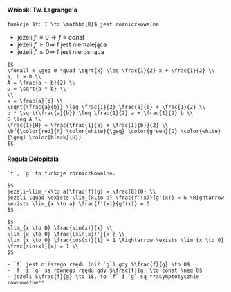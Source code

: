 #### Wnioski Tw. Lagrange'a

```{important}
funkcja $f: I \to \mathbb{R}$ jest różniczkowalna
```

- jeżeli $f' \equiv 0 \Rightarrow f \equiv const$
- jeżeli $f' \geq 0 \Rightarrow$ f jest niemalejąca
- jeżeli $f' \leq 0 \Rightarrow$ f jest nierosnąca

```{admonition} Twierdzenie AGH
$$
\forall x \geq 0 \quad \sqrt{x} \leq \frac{1}{2} x + \frac{1}{2} \\
a, b > 0 \\
A = \frac{a + b}{2} \\
G = \sqrt{a * b} \\
\\
x = \frac{a}{b} \\
\sqrt{\frac{a}{b}} \leq \frac{1}{2} \frac{a}{b} + \frac{1}{2} \\
b * \sqrt{\frac{a}{b}} \leq \frac{1}{2} a + \frac{1}{2} b \\
G \leq A \\
\frac{1}{H} = \frac{\frac{1}{a} + \frac{1}{b}}{2} \\
\bf{\color{red}{A} \color{white}{\geq} \color{green}{G} \color{white}{\geq} \color{black}{H}}
$$
```

#### Reguła Delopitala

```{admonition} Reguła Delopitala
`f`, `g` to funkcje różniczkowalne.

$$
jeżeli~\lim_{x\to a}\frac{f}{g} = \frac{0}{0} \\
jeżeli \quad \exists \lim_{x\to a} \frac{f'(x)}{g'(x)} = G \Rightarrow \exists \lim_{x \to a} \frac{f'(x)}{g'(x)} = G
$$
```

```{tip}
$$
\lim_{x \to 0} \frac{sin(x)}{x} \\
\lim_{x \to 0} \frac{(sin(x))'}{x'} \\
\lim_{x \to 0} \frac{cos(x)}{1} = 1 \Rightarrow \exists \lim_{x \to 0} \frac{sin(x)}{x} = 1 \\
$$
```

```{note}
- `f` jest niższego rzędu (niż `g`) gdy $\frac{f}{g} \to 0$
- `f` i `g` są równego rzędu gdy $\frac{f}{g} \to const \neq 0$
- jeżeli $\frac{f}{g} \to 1$, to `f` i `g` są **asymptotycznie równoważne**
```
